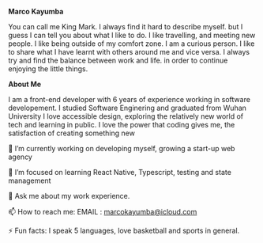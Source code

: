 **Marco Kayumba**

You can call me King Mark. I always find it hard to describe myself. but I guess I can tell you about what I like to do.
I like travelling, and meeting new people. I like being outside of my comfort zone. I am a curious person. I like to share what I have learnt with others around me and vice versa.  I always try and find the balance between work and life. in order to continue enjoying the little things. 

**About Me**

I am a front-end developer with 6 years of experience working in software developement. I studied Software Enginering and graduated from Wuhan University 
I love accessible design, exploring the relatively new world of tech and learning in public.
I love the power that coding gives me, the satisfaction of creating something new

🔭 I’m currently working on developing myself, growing a start-up web agency

🌱 I’m focused on learning React Native, Typescript, testing and state management

💬 Ask me about my work experience.

📫 How to reach me: EMAIL : marcokayumba@icloud.com

⚡ Fun facts: I speak 5 languages, love basketball and sports in general.
